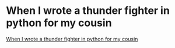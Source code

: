 # When I wrote a thunder fighter in python for my cousin
[When I wrote a thunder fighter in python for my cousin](https://aiwithcloud.com/2022/09/19/when_i_wrote_a_thunder_fighter_in_python_for_my_cousin/)
